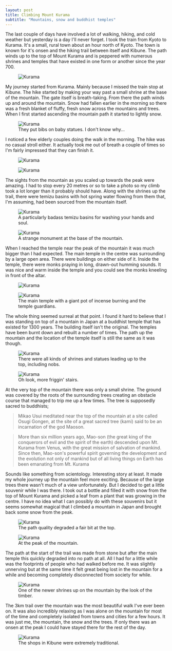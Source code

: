 ```yaml
---
layout: post
title: Climbing Mount Kurama
subtitle: "Mountains, snow and buddhist temples"
---
```


The last couple of days have involved a lot of walking, hiking, and cold weather but yesterday is a day I'll never forget. I took the train from Kyoto to Kurama. It's a small, rural town about an hour north of Kyoto. The town is known for it's onsen and the hiking trail between itself and Kibune. The path winds up to the top of Mount Kurama and is peppered with numerous shrines and temples that have existed in one form or another since the year 700.

<figure>
<img src="/images/2012/01/kurama-3.jpg" alt="Kurama" />
</figure>

My journey started from Kurama. Mainly because I missed the train stop at Kibune. The hike started by making your way past a small shrine at the base of the mountain. The gate itself is breath-taking. From there the path winds up and around the mountain. Snow had fallen earlier in the morning so there was a fresh blanket of fluffy, fresh snow across the mountains and trees. When I first started ascending the mountain path it started to lightly snow.

<figure>
<img src="/images/2012/01/kurama-2.jpg" alt="Kurama" />
<figcaption>They put bibs on baby statues. I don't know why...</figcaption>
</figure>

I noticed a few elderly couples doing the walk in the morning. The hike was no casual stroll either. It actually took me out of breath a couple of times so I'm fairly impressed that they can finish it.

<figure>
<img src="/images/2012/01/kurama-4.jpg" alt="Kurama" />
</figure>

<figure>
<img src="/images/2012/01/kurama-6.jpg" alt="Kurama" />
</figure>

The sights from the mountain as you scaled up towards the peak were amazing. I had to stop every 20 metres or so to take a photo so my climb took a lot longer than it probably should have. Along with the shrines up the trail, there were temizu basins with hot spring water flowing from them that, I'm assuming, had been sourced from the mountain itself.

<figure>
<img src="/images/2012/01/kurama-7.jpg" alt="Kurama" />
<figcaption>A particularly badass temizu basins for washing your hands and soul.</figcaption>
</figure>

<figure>
<img src="/images/2012/01/kurama-14.jpg" alt="Kurama" />
<figcaption>A strange monument at the base of the mountain.</figcaption>
</figure>

When I reached the temple near the peak of the mountain it was much bigger than I had expected. The main temple in the centre was surrounding by a large open area. There were buildings on either side of it. Inside the temple, there were monks praying in long, drawn-out humming sounds. It was nice and warm inside the temple and you could see the monks kneeling in front of the altar.

<figure>
<img src="/images/2012/01/kurama-17.jpg" alt="Kurama" />
</figure>

<figure>
<img src="/images/2012/01/kurama-8.jpg" alt="Kurama" />
<figcaption>The main temple with a giant pot of incense burning and the temple guardians.</figcaption>
</figure>

The whole thing seemed surreal at that point. I found it hard to believe that I was standing on top of a mountain in Japan at a buddhist temple that has existed for 1300 years. The building itself isn't the original. The temples have been burnt down and rebuilt a number of times. The path up the mountain and the location of the temple itself is still the same as it was though.

<figure>
<img src="/images/2012/01/kurama-5.jpg" alt="Kurama" />
<figcaption>There were all kinds of shrines and statues leading up to the top, including nobs.</figcaption>
</figure>

<figure>
<img src="/images/2012/01/kurama-10.jpg" alt="Kurama" />
<figcaption>Oh look, more friggin' stairs.</figcaption>
</figure>

At the very top of the mountain there was only a small shrine. The ground was covered by the roots of the surrounding trees creating an obstacle course that managed to trip me up a few times. The tree is supposedly sacred to buddhists;

> Mikao Usui meditated near the top of the mountain at a site called Osugi Gongen, at the site of a great sacred tree (kami) said to be an incarnation of the god Maoson.

> More than six million years ago, Mao-son (the great king of the conquerors of evil and the spirit of the earth) descended upon Mt. Kurama from Venus, with the great mission of salvation of mankind. Since then, Mao-son's powerful spirit governing the development and the evolution not only of mankind but of all living things on Earth has been emanating from Mt. Kurama

Sounds like something from scientology. Interesting story at least. It made my whole journey up the mountain feel more exciting. Because of the large trees there wasn't much of a view unfortunately. But I decided to get a little souvenir while I was there. I took out a bottle and filled it with snow from the top of Mount Kurama and picked a leaf from a plant that was growing in the centre. I have no idea what I can possibly do with these souvenirs but it seems somewhat magical that I climbed a mountain in Japan and brought back some snow from the peak.

<figure>
<img src="/images/2012/01/kurama-16.jpg" alt="Kurama" />
<figcaption>The path quality degraded a fair bit at the top.</figcaption>
</figure>

<figure>
<img src="/images/2012/01/kurama-11.jpg" alt="Kurama" />
<figcaption>At the peak of the mountain.</figcaption>
</figure>

The path at the start of the trail was made from stone but after the main temple this quickly degraded into no path at all. All I had for a little while was the footprints of people who had walked before me. It was slightly unnerving but at the same time it felt great being lost in the mountain for a while and becoming completely disconnected from society for while.

<figure>
<img src="/images/2012/01/kurama-12.jpg" alt="Kurama" />
<figcaption>One of the newer shrines up on the mountain by the look of the timber.</figcaption>
</figure>

The 3km trail over the mountain was the most beautiful walk I've ever been on. It was also incredibly relaxing as I was alone on the mountain for most of the time and completely isolated from towns and cities for a few hours. It was just me, the mountain, the snow and the trees. If only there was an onsen at the peak I could have stayed there for the rest of the day.

<figure>
<img src="/images/2012/01/kurama-13.jpg" alt="Kurama" />
<figcaption>The shops in Kibune were extremely traditional.</figcaption>
</figure>